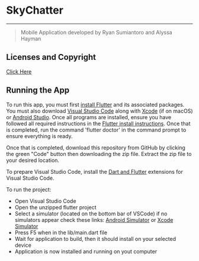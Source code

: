 # SkyChatter

---

> Mobile Application developed by Ryan Sumiantoro and Alyssa Hayman

## Licenses and Copyright

[Click Here](licenses.md)

## Running the App

To run this app, you must first [install Flutter](https://docs.flutter.dev/get-started/install) and its associated packages. You must also download [Visual Studio Code](https://code.visualstudio.com/download) along with [Xcode](https://developer.apple.com/xcode/) (if on macOS) or [Android Studio](https://developer.android.com/studio). Once all programs are installed, ensure you have followed all required instructions in the [Flutter install instructions](https://docs.flutter.dev/get-started/install). Once that is completed, run the command 'flutter doctor' in the command prompt to ensure everything is ready.

Once that is completed, download this repository from GitHub by clicking the green "Code" button then downloading the zip file. Extract the zip file to your desired location.

To prepare Visual Studio Code, install the [Dart and Flutter](https://dartcode.org) extensions for Visual Studio Code.

To run the project:

- Open Visual Studio Code
- Open the unzipped flutter project
- Select a simulator (located on the bottom bar of VSCode) if no simulators appear check these links: [Android Simulator](https://developer.android.com/studio/run/managing-avds) or [Xcode Simulator](https://developer.apple.com/documentation/xcode/installing-additional-simulator-runtimes)
- Press F5 when in the lib/main.dart file
- Wait for application to build, then it should install on your selected device
- Application is now installed and running on yout computer
